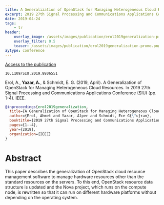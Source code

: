 ```yaml
---
title: A Generalization of OpenStack for Managing Heterogeneous Cloud Resources
excerpt: 2019 27th Signal Processing and Communications Applications Conference (SIU). IEEE.
date: 2019-04-24
tags:
    - tr
header:
    overlay_image: /assets/images/publication/erol2019generalization-promo.png
    overlay_filter: 0.5
    teaser: /assets/images/publication/erol2019generalization-promo.png
aytype: conference
---
```


[Access to the publication](https://doi.org/10.1109/SIU.2019.8806551)

`10.1109/SIU.2019.8806551`

Erol, A., **Yazar, A.**, & Schmidt, E. G. (2019, April). A Generalization of
OpenStack for Managing Heterogeneous Cloud Resources. In 2019 27th Signal
Processing and Communications Applications Conference (SIU) (pp. 1-4). IEEE.

```bibtex
@inproceedings{erol2019generalization,
  title={A Generalization of OpenStack for Managing Heterogeneous Cloud Resources},
  author={Erol, Ahmet and Yazar, Alper and Schmidt, Ece G{\"u}ran},
  booktitle={2019 27th Signal Processing and Communications Applications Conference (SIU)},
  pages={1--4},
  year={2019},
  organization={IEEE}
}
```

# Abstract

This paper describes the generalization of OpenStack cloud resource management
software to manage hardware resources other than the standard resources on the
servers. To this end, OpenStack resource data structure is updated and the Nova
project, which runs on the compute node, is rewritten so that it can run on
different hardware platforms without depending on the operating system.
